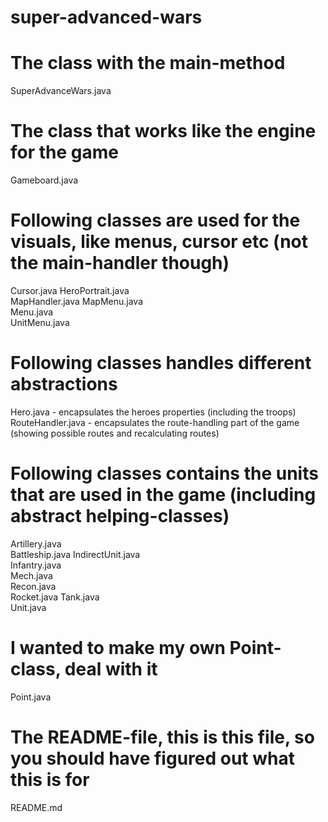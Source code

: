 # super-advanced-wars

# The class with the main-method
SuperAdvanceWars.java	

# The class that works like the engine for the game
Gameboard.java

# Following classes are used for the visuals, like menus, cursor etc (not the main-handler though)
Cursor.java	
HeroPortrait.java	
MapHandler.java	
MapMenu.java	
Menu.java	
UnitMenu.java

# Following classes handles different abstractions
Hero.java         - encapsulates the heroes properties (including the troops)
RouteHandler.java - encapsulates the route-handling part of the game (showing possible routes and recalculating routes)

# Following classes contains the units that are used in the game (including abstract helping-classes)
Artillery.java	
Battleship.java	
IndirectUnit.java	
Infantry.java	
Mech.java	
Recon.java	
Rocket.java	
Tank.java	
Unit.java

# I wanted to make my own Point-class, deal with it
Point.java

# The README-file, this is this file, so you should have figured out what this is for
README.md
